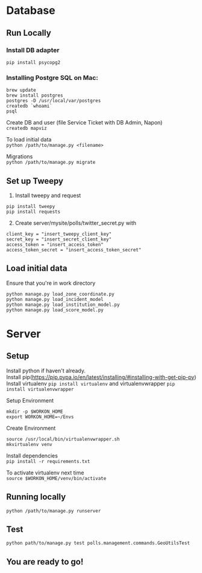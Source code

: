 # Database
## Run Locally
### Install DB adapter  
`pip install psycopg2`

### Installing Postgre SQL on Mac:
```
brew update
brew install postgres
postgres -D /usr/local/var/postgres
createdb `whoami`
psql
```

Create DB and user (file Service Ticket with DB Admin, Napon)  
`createdb mapviz`

To load initial data  
`python /path/to/manage.py <filename>`

Migrations  
`python /path/to/manage.py migrate`

## Set up Tweepy
1. Install tweepy and request
```
pip install tweepy
pip install requests
```

2. Create server/mysite/polls/twitter_secret.py with 
```
client_key = "insert_tweepy_client_key"
secret_key = "insert_secret_client_key"
access_token = "insert_access_token"
access_token_secret = "insert_access_token_secret"
```

## Load initial data
Ensure that you're in work directory
```
python manage.py load_zone_coordinate.py
python manage.py load_incident_model
python manage.py load_institution_model.py
python manage.py load_score_model.py
```

# Server
## Setup
Install python if haven't already.  
Install pip(https://pip.pypa.io/en/latest/installing/#installing-with-get-pip-py)  
Install virtualenv `pip install virtualenv` and virtualenvwrapper `pip install virtualenvwrapper`

Setup Environment  
```
mkdir -p $WORKON_HOME
export WORKON_HOME=~/Envs
```

Create Environment  
```
source /usr/local/bin/virtualenvwrapper.sh
mkvirtualenv venv
```

Install dependencies  
`pip install -r requirements.txt`

To activate virtualenv next time   
`source $WORKON_HOME/venv/bin/activate`

## Running locally  
`python /path/to/manage.py runserver`

## Test
`python path/to/manage.py test polls.management.commands.GeoUtilsTest`

## You are ready to go!
